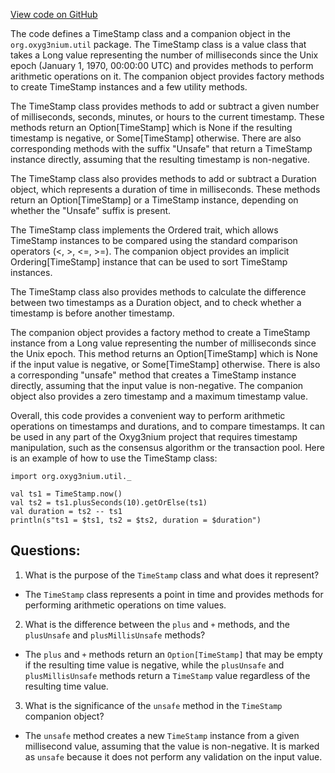[View code on GitHub](https://github.com/oxyg3nium/oxyg3nium/util/src/main/scala/org/oxyg3nium/util/TimeStamp.scala)

The code defines a TimeStamp class and a companion object in the `org.oxyg3nium.util` package. The TimeStamp class is a value class that takes a Long value representing the number of milliseconds since the Unix epoch (January 1, 1970, 00:00:00 UTC) and provides methods to perform arithmetic operations on it. The companion object provides factory methods to create TimeStamp instances and a few utility methods.

The TimeStamp class provides methods to add or subtract a given number of milliseconds, seconds, minutes, or hours to the current timestamp. These methods return an Option[TimeStamp] which is None if the resulting timestamp is negative, or Some[TimeStamp] otherwise. There are also corresponding methods with the suffix "Unsafe" that return a TimeStamp instance directly, assuming that the resulting timestamp is non-negative.

The TimeStamp class also provides methods to add or subtract a Duration object, which represents a duration of time in milliseconds. These methods return an Option[TimeStamp] or a TimeStamp instance, depending on whether the "Unsafe" suffix is present.

The TimeStamp class implements the Ordered trait, which allows TimeStamp instances to be compared using the standard comparison operators (<, >, <=, >=). The companion object provides an implicit Ordering[TimeStamp] instance that can be used to sort TimeStamp instances.

The TimeStamp class also provides methods to calculate the difference between two timestamps as a Duration object, and to check whether a timestamp is before another timestamp.

The companion object provides a factory method to create a TimeStamp instance from a Long value representing the number of milliseconds since the Unix epoch. This method returns an Option[TimeStamp] which is None if the input value is negative, or Some[TimeStamp] otherwise. There is also a corresponding "unsafe" method that creates a TimeStamp instance directly, assuming that the input value is non-negative. The companion object also provides a zero timestamp and a maximum timestamp value.

Overall, this code provides a convenient way to perform arithmetic operations on timestamps and durations, and to compare timestamps. It can be used in any part of the Oxyg3nium project that requires timestamp manipulation, such as the consensus algorithm or the transaction pool. Here is an example of how to use the TimeStamp class:

```
import org.oxyg3nium.util._

val ts1 = TimeStamp.now()
val ts2 = ts1.plusSeconds(10).getOrElse(ts1)
val duration = ts2 -- ts1
println(s"ts1 = $ts1, ts2 = $ts2, duration = $duration")
```
## Questions: 
 1. What is the purpose of the `TimeStamp` class and what does it represent?
- The `TimeStamp` class represents a point in time and provides methods for performing arithmetic operations on time values.
2. What is the difference between the `plus` and `+` methods, and the `plusUnsafe` and `plusMillisUnsafe` methods?
- The `plus` and `+` methods return an `Option[TimeStamp]` that may be empty if the resulting time value is negative, while the `plusUnsafe` and `plusMillisUnsafe` methods return a `TimeStamp` value regardless of the resulting time value.
3. What is the significance of the `unsafe` method in the `TimeStamp` companion object?
- The `unsafe` method creates a new `TimeStamp` instance from a given millisecond value, assuming that the value is non-negative. It is marked as `unsafe` because it does not perform any validation on the input value.